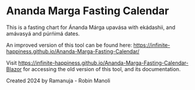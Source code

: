 ﻿# Ananda Marga Fasting Calendar
This is a fasting chart for Ánanda Márga upavása with ekádashii, and amávasyá and púrńimá dates.

An improved version of this tool can be found here: https://infinite-happiness.github.io/Ananda-Marga-Fasting-Calendar/

Visit https://infinite-happiness.github.io/Ananda-Marga-Fasting-Calendar-Blazor for accessing the old version of this tool, and its documentation.

Created 2024 by Ramanuja - Robin Manoli

<!-- 
## Features
* Look up any fasting dates, any year
* Automatically updated - this calendar doesn't depend on someone else hosting a website, or updating the calendar
* Free hosting -  this calendar is free as long as GitHub is free
* Far sighted - all information is attempted to be saved in this project, if any of the linked websites will go down in the future
* Accuracy:

## Wanted Features
* Add to your Google Calendar
* Downloadable - you can download the calendar here - please do so - so that you can use it without internet connection or if github will no longer be free and this website might disappear


# Technical Stuff

## Methodology
Many of the technicalities for the fasting chart are explained on
[Ananda Marga® – New York Sector's website](https://ampsnys.org/fasting-calendar/).

Here follows some quotes from that website:
> The actual fasting day is calculated to include most of the indicated lunar phase.

> Calculations follow the Indian convention of starting the days at dawn rather than midnight. 

> These calculations for fasting dates are based on instructions given by Guru Bábá to Ac. Jagadiishvarananda Avt. who was responsible for printing the Ananda Marga Diary. The Diary has always included the official fasting dates for Ananda Marga. Dada explained the system in 1976, reflected in the notes below…
> For Ekadashi, (literally the 11th day after the new and full moons), we begin with the starting and ending times of the lunar day (...). The system is that the proper fasting day will be the solar day (from sunrise to sunrise) whose maximum time falls within the starting and ending times of the Ekadashi lunar day. The source data is based in Varanasi, India as per instruction by Guru Bábá.
> For those who fast on Purnima (full moon) and Amavasya (new moon), the same process is followed.
> For those who do night meditation on the new moon, those calculations are also included (1st Night).

## Additional Information on the Methodology
You can see on [ANANDA MARGA PRACARAKA SAMGHA - Official Website of Ananda Marga in Europe - Berlin Sector](https://www.anandamarga.eu/fastingChart.php) that the relevant moon phases are tithis.
Read more about [tithis on WikiPedia](https://en.wikipedia.org/wiki/Tithi).

> In Vedic timekeeping, a tithi is a "duration of two faces of moon that is observed from earth", known as milа̄lyа̄ (Newar: 𑐩𑐶𑐮𑐵𑐮𑑂𑐫𑐵𑑅, मिलाल्याः) in Nepal Bhasa,[1] or the time it takes for the longitudinal angle between the Moon and the Sun to increase by 12°. In other words, a tithi is a time duration between the consecutive epochs that correspond to when the longitudinal angle between the Sun and the Moon is an integer multiple of 12°. Tithis begin at varying times of day and vary in duration approximately from 19 to 26 hours.[2] Every day of a lunar month is called tithi.
![This image, as a well as a video, are from WikiPedia and also saved in the source code](https://upload.wikimedia.org/wikipedia/commons/thumb/d/d2/Tithi_Calculation.jpg/220px-Tithi_Calculation.jpg)

## Available Technology
At the time of writing there are some free, public libraries for calculating tithis:
* https://github.com/MikeDenisov/TithiTools (used on this website)
* https://github.com/schenna (saved in the source code)
* https://github.com/karthikraman/panchangam/ (not saved in the source code, because there are too many depdendencies)

## This Website
This website is created using Blazor, .NET and C#.

Tools used:
* https://github.com/MikeDenisov/TithiTools - for acquiring the tithis
* https://github.com/xoofx/markdig - for displaying this readme on the home page

## Comparisons With Other Published Calendars

# Synonyms and Keywords (for SEO)
* Upavasa Chart (List)
* Ekadashi Schedule (Table)
* Purnima Almanac (Program)
* Fasting Bulletin (Lineup)
* Ananda Marga Diary

-->